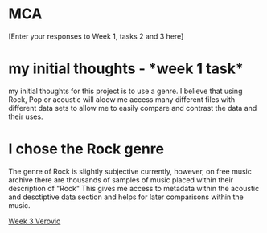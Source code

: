 # MCA
\[Enter your responses to Week 1, tasks 2 and 3 here\]
<h1> my initial thoughts - *week 1 task* </h1>

my initial thoughts for this project is to use a genre. I believe that using Rock, Pop or acoustic will aloow me access many different files with different data sets to allow me to easily compare and contrast the data and their uses.

<h1> I chose the Rock genre </h1>

The genre of Rock is slightly subjective currently, however, on free music archive there are thousands of samples of music placed within their description of "Rock"
This gives me access to metadata within the acoustic and desctiptive data section and helps for later comparisons within the music.

[Week 3 Verovio](jparke2392889.github.io/MCA-2020/verovio.html)
